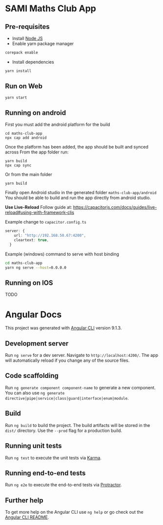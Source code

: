 # SAMI Maths Club App

## Pre-requisites

- Install [Node JS](https://nodejs.org/en/download/package-manager)
- Enable yarn package manager

```sh
corepack enable
```

- Install dependencies

```sh
yarn install
```

## Run on Web

```sh
yarn start
```

## Running on android

First you must add the android platform for the build

```
cd maths-club-app
npx cap add android
```

Once the platform has been added, the app should be built and synced across
From the app folder run:

```
yarn build
npx cap sync
```

Or from the main folder

```
yarn build
```

Finally open Android studio in the generated folder `maths-club-app/android`
You should be able to build and run the app directly from android studio.

**Use Live-Reload**
Follow guide at: https://capacitorjs.com/docs/guides/live-reload#using-with-framework-clis

Example change to `capacitor.config.ts`

```ts
server: {
    url: "http://192.168.50.67:4200",
    cleartext: true,
  }
```

Example (windows) command to serve with host binding

```sh
cd maths-club-app
yarn ng serve --host=0.0.0.0
```

## Running on IOS

TODO

# Angular Docs

This project was generated with [Angular CLI](https://github.com/angular/angular-cli) version 9.1.3.

## Development server

Run `ng serve` for a dev server. Navigate to `http://localhost:4200/`. The app will automatically reload if you change any of the source files.

## Code scaffolding

Run `ng generate component component-name` to generate a new component. You can also use `ng generate directive|pipe|service|class|guard|interface|enum|module`.

## Build

Run `ng build` to build the project. The build artifacts will be stored in the `dist/` directory. Use the `--prod` flag for a production build.

## Running unit tests

Run `ng test` to execute the unit tests via [Karma](https://karma-runner.github.io).

## Running end-to-end tests

Run `ng e2e` to execute the end-to-end tests via [Protractor](http://www.protractortest.org/).

## Further help

To get more help on the Angular CLI use `ng help` or go check out the [Angular CLI README](https://github.com/angular/angular-cli/blob/master/README.md).
